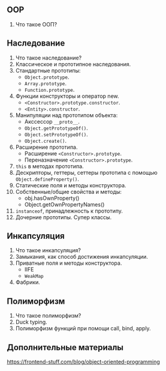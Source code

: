 ## OOP

1. Что такое ООП?

## Наследование

1. Что такое наследование?
2. Классическое и прототипное наследования.
3. Стандартные прототипы:
   * `Object.prototype`.
   * `Array.prototype`.
   * `Function.prototype`.
4. Функции конструкторы и оператор new.
   * `<Constructor>.prototype.constructor`.
   * `<Entity>.constructor`.
5. Манипуляции над прототипом объекта:
   * Акссессор `__proto__`.
   * `Object.getPrototypeOf()`.
   * `Object.setPrototypeOf()`.
   * `Object.create()`.
6. Расширение прототипа.
   * Расширение `<Constructor>.prototype`.
   * Переназначение `<Constructor>.prototype`.
7. `this` в методах прототипа.
8. Дескрипторы, геттеры, сеттеры прототипа с помощью `Object.defineProperty()`.
10. Статические поля и методы конструктора.
11. Собственные/общие свойства и методы:
	* obj.hasOwnProperty()
	* Object.getOwnPropertyNames()
12. `instanceof`, принадлежность к прототипу.
13. Дочерние прототипы. Супер классы.

## Инкапсуляция

1. Что такое инкапсуляция?
2. Замыкания, как способ достижения инкапсуляции.
3. Приватные поля и методы конструктора.
	 * IIFE
   * `WeakMap`
4. Фабрики.

## Полиморфизм

1. Что такое полиморфизм?
2. Duck typing.
3. Полиморфизм функций при помощи call, bind, apply.

## Дополнительные материалы

https://frontend-stuff.com/blog/object-oriented-programming
